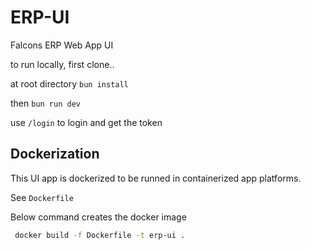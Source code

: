 # ERP-UI
Falcons ERP Web App UI

to run locally, first clone..

at root directory `bun install`

then `bun run dev`

use `/login` to login and get the token



## Dockerization 

This UI app is dockerized to be runned in containerized app platforms.

See `Dockerfile`

Below command creates the docker image 

```bash
 docker build -f Dockerfile -t erp-ui .
```
